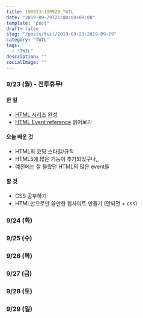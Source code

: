 ```yaml
---
title: 190923~190929_TWIL
date: "2019-09-29T21:00:00+09:00"
template: "post"
draft: false
slug: "/posts/twil/2019-09-23-2019-09-29"
category: "TWIL"
tags:
  - "TWIL"
description: ""
socialImage: ""
---
```


### 9/23 (월) - 전투휴무!

#### 한 일

- [HTML 시리즈](/category/html/) 완성
- [HTML Event reference](https://www.w3schools.com/tags/ref_eventattributes.asp) 읽어보기

#### 오늘 배운 것

- HTML의 코딩 스타일/규칙
- HTML5에 많은 기능이 추가되었구나,,
- 예전에는 잘 몰랐던 HTML의 많은 event들

#### 할 것

- CSS 공부하기
- HTML만으로만 쓸만한 웹사이트 만들기 (안되면 + css)

### 9/24 (화)


### 9/25 (수)


### 9/26 (목)


### 9/27 (금)


### 9/28 (토)


### 9/29 (일)

